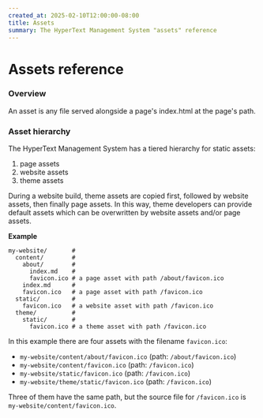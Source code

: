 ```yaml
---
created_at: 2025-02-10T12:00:00-08:00
title: Assets
summary: The HyperText Management System "assets" reference
---
```


# Assets reference

<auto-toc selectors='h3,h4,h5,h6,dl dt'></auto-toc>

### Overview

An asset is any file served alongside a page's index.html at the page's path.

### Asset hierarchy

The HyperText Management System has a tiered hierarchy for static assets:

1. page assets
1. website assets
1. theme assets

During a website build, theme assets are copied first, followed by website assets, then finally page assets.
In this way, theme developers can provide default assets which can be overwritten by website assets and/or page assets.

**Example**

```shell
my-website/       #
  content/        #
    about/        #
      index.md    #
      favicon.ico # a page asset with path /about/favicon.ico
    index.md      #
    favicon.ico   # a page asset with path /favicon.ico
  static/         #
    favicon.ico   # a website asset with path /favicon.ico
  theme/          #
    static/       #
      favicon.ico # a theme asset with path /favicon.ico
```

In this example there are four assets with the filename `favicon.ico`:

* `my-website/content/about/favicon.ico` (path: `/about/favicon.ico`)
* `my-website/content/favicon.ico` (path: `/favicon.ico`)
* `my-website/static/favicon.ico` (path: `/favicon.ico`)
* `my-website/theme/static/favicon.ico` (path: `/favicon.ico`)

Three of them have the same path, but the source file for `/favicon.ico` is `my-website/content/favicon.ico`.


<!-- Links -->
